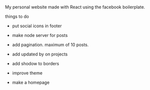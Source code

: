 My personal website made with React using the facebook boilerplate.

things to do
  - put social icons in footer
  - make node server for posts
  - add pagination. maximum of 10 posts.
  - add updated by on projects
  - add shodow to borders

  - improve theme
  - make a homepage